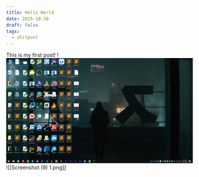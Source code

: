 ```yaml
---
title: Hello World
date: 2025-10-30
draft: false
tags:
  - shitpost
---
```

This is my first post!
!![Image Description](/images/Screenshot%20(9).png)![[Screenshot (9) 1.png]]